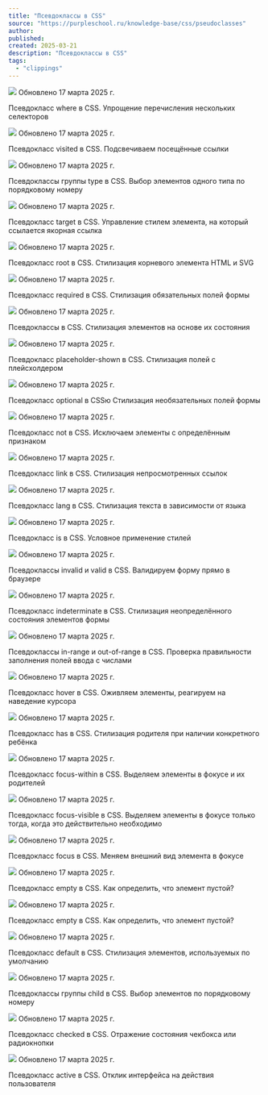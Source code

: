 ```yaml
---
title: "Псевдоклассы в CSS"
source: "https://purpleschool.ru/knowledge-base/css/pseudoclasses"
author:
published:
created: 2025-03-21
description: "Псевдоклассы в CSS"
tags:
  - "clippings"
---
```

![](https://purpleschool.ru/_next/static/media/time-icon.33f80bd8.svg) Обновлено 17 марта 2025 г.

Псевдокласс where в CSS. Упрощение перечисления нескольких селекторов

![](https://purpleschool.ru/_next/static/media/time-icon.33f80bd8.svg) Обновлено 17 марта 2025 г.

Псевдокласс visited в CSS. Подсвечиваем посещённые ссылки

![](https://purpleschool.ru/_next/static/media/time-icon.33f80bd8.svg) Обновлено 17 марта 2025 г.

Псевдоклассы группы type в CSS. Выбор элементов одного типа по порядковому номеру

![](https://purpleschool.ru/_next/static/media/time-icon.33f80bd8.svg) Обновлено 17 марта 2025 г.

Псевдокласс target в CSS. Управление стилем элемента, на который ссылается якорная ссылка

![](https://purpleschool.ru/_next/static/media/time-icon.33f80bd8.svg) Обновлено 17 марта 2025 г.

Псевдокласс root в CSS. Стилизация корневого элемента HTML и SVG

![](https://purpleschool.ru/_next/static/media/time-icon.33f80bd8.svg) Обновлено 17 марта 2025 г.

Псевдокласс required в CSS. Стилизация обязательных полей формы

![](https://purpleschool.ru/_next/static/media/time-icon.33f80bd8.svg) Обновлено 17 марта 2025 г.

Псевдоклассы в CSS. Стилизация элементов на основе их состояния

![](https://purpleschool.ru/_next/static/media/time-icon.33f80bd8.svg) Обновлено 17 марта 2025 г.

Псевдокласс placeholder-shown в CSS. Стилизация полей с плейсхолдером

![](https://purpleschool.ru/_next/static/media/time-icon.33f80bd8.svg) Обновлено 17 марта 2025 г.

Псевдокласс optional в CSSю Стилизация необязательных полей формы

![](https://purpleschool.ru/_next/static/media/time-icon.33f80bd8.svg) Обновлено 17 марта 2025 г.

Псевдокласс not в CSS. Исключаем элементы с определённым признаком

![](https://purpleschool.ru/_next/static/media/time-icon.33f80bd8.svg) Обновлено 17 марта 2025 г.

Псевдокласс link в CSS. Стилизация непросмотренных ссылок

![](https://purpleschool.ru/_next/static/media/time-icon.33f80bd8.svg) Обновлено 17 марта 2025 г.

Псевдокласс lang в CSS. Стилизация текста в зависимости от языка

![](https://purpleschool.ru/_next/static/media/time-icon.33f80bd8.svg) Обновлено 17 марта 2025 г.

Псевдокласс is в CSS. Условное применение стилей

![](https://purpleschool.ru/_next/static/media/time-icon.33f80bd8.svg) Обновлено 17 марта 2025 г.

Псевдоклассы invalid и valid в CSS. Валидируем форму прямо в браузере

![](https://purpleschool.ru/_next/static/media/time-icon.33f80bd8.svg) Обновлено 17 марта 2025 г.

Псевдокласс indeterminate в CSS. Стилизация неопределённого состояния элементов формы

![](https://purpleschool.ru/_next/static/media/time-icon.33f80bd8.svg) Обновлено 17 марта 2025 г.

Псевдоклассы in-range и out-of-range в CSS. Проверка правильности заполнения полей ввода с числами

![](https://purpleschool.ru/_next/static/media/time-icon.33f80bd8.svg) Обновлено 17 марта 2025 г.

Псевдокласс hover в CSS. Оживляем элементы, реагируем на наведение курсора

![](https://purpleschool.ru/_next/static/media/time-icon.33f80bd8.svg) Обновлено 17 марта 2025 г.

Псевдокласс has в CSS. Стилизация родителя при наличии конкретного ребёнка

![](https://purpleschool.ru/_next/static/media/time-icon.33f80bd8.svg) Обновлено 17 марта 2025 г.

Псевдокласс focus-within в CSS. Выделяем элементы в фокусе и их родителей

![](https://purpleschool.ru/_next/static/media/time-icon.33f80bd8.svg) Обновлено 17 марта 2025 г.

Псевдокласс focus-visible в CSS. Выделяем элементы в фокусе только тогда, когда это действительно необходимо

![](https://purpleschool.ru/_next/static/media/time-icon.33f80bd8.svg) Обновлено 17 марта 2025 г.

Псевдокласс focus в CSS. Меняем внешний вид элемента в фокусе

![](https://purpleschool.ru/_next/static/media/time-icon.33f80bd8.svg) Обновлено 17 марта 2025 г.

Псевдокласс empty в CSS. Как определить, что элемент пустой?

![](https://purpleschool.ru/_next/static/media/time-icon.33f80bd8.svg) Обновлено 17 марта 2025 г.

Псевдокласс empty в CSS. Как определить, что элемент пустой?

![](https://purpleschool.ru/_next/static/media/time-icon.33f80bd8.svg) Обновлено 17 марта 2025 г.

Псевдокласс default в CSS. Стилизация элементов, используемых по умолчанию

![](https://purpleschool.ru/_next/static/media/time-icon.33f80bd8.svg) Обновлено 17 марта 2025 г.

Псевдоклассы группы child в CSS. Выбор элементов по порядковому номеру

![](https://purpleschool.ru/_next/static/media/time-icon.33f80bd8.svg) Обновлено 17 марта 2025 г.

Псевдокласс checked в CSS. Отражение состояния чекбокса или радиокнопки

![](https://purpleschool.ru/_next/static/media/time-icon.33f80bd8.svg) Обновлено 17 марта 2025 г.

Псевдокласс active в CSS. Отклик интерфейса на действия пользователя